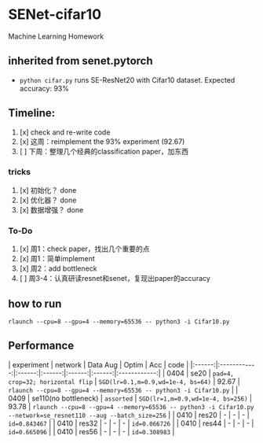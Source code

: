 # SENet-cifar10
Machine Learning Homework

## inherited from senet.pytorch
* `python cifar.py` runs SE-ResNet20 with Cifar10 dataset. Expected accuracy: 93%


## Timeline:
1. [x] check and re-write code
2. [x] 这周：reimplement the 93% experiment (92.67) 
3. [ ] 下周：整理几个经典的classification paper，加东西


### tricks
1. [x] 初始化？ done
2. [x] 优化器？ done
3. [x] 数据增强？ done

### To-Do
1. [x] 周1：check paper，找出几个重要的点
2. [x] 周1：简单implement
3. [x] 周2：add bottleneck
3. [ ] 周3-4：认真研读resnet和senet，复现出paper的accuracy


## how to run
`rlaunch --cpu=8 --gpu=4 --memory=65536 -- python3 -i Cifar10.py`



## Performance
| experiment | network | Data Aug | Optim | Acc | code |
|:------:|:------------:|:------:|:------:|:------:|:------:|:------------:|
| 0404 | se20 | `pad=4, crop=32; horizontal flip` | `SGD(lr=0.1,m=0.9,wd=1e-4, bs=64)` | 92.67 | `rlaunch --cpu=8 --gpu=4 --memory=65536 -- python3 -i Cifar10.py` |
| 0409 | se110(no bottleneck) | `assorted` | `SGD(lr=1,m=0.9,wd=1e-4, bs=256)` | 93.78 | `rlaunch --cpu=8 --gpu=4 --memory=65536 -- python3 -i Cifar10.py --network=se_resnet110 --aug --batch_size=256` |
| 0410 | res20 | - | - | - | `id=0.843467` |
| 0410 | res32 | - | - | - | `id=0.066726` |
| 0410 | res44 | - | - | - | `id=0.665096` |
| 0410 | res56 | - | - | - | `id=0.308983` |